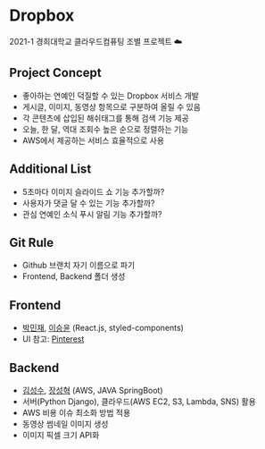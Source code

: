 # Dropbox
2021-1 경희대학교 클라우드컴퓨팅 조별 프로젝트 ☁️

## Project Concept
- 좋아하는 연예인 덕질할 수 있는 Dropbox 서비스 개발
- 게시글, 이미지, 동영상 항목으로 구분하여 올릴 수 있음
- 각 콘텐츠에 삽입된 해쉬태그를 통해 검색 기능 제공
- 오늘, 한 달, 역대 조회수 높은 순으로 정렬하는 기능
- AWS에서 제공하는 서비스 효율적으로 사용

## Additional List
- 5초마다 이미지 슬라이드 쇼 기능 추가할까?
- 사용자가 댓글 달 수 있는 기능 추가할까?
- 관심 연예인 소식 푸시 알림 기능 추가할까?

## Git Rule
- Github 브랜치 자기 이름으로 파기
- Frontend, Backend 폴더 생성

## Frontend
- [박민재](https://github.com/JustKode), [이승윤](https://github.com/syoon0624) (React.js, styled-components)
- UI 참고: [Pinterest](https://www.pinterest.co.kr/?autologin=true)

## Backend
- [김성수](https://github.com/korkeep), [장성혁](https://github.com/SeongHyukJang) (AWS, JAVA SpringBoot)
- 서버(Python Django), 클라우드(AWS EC2, S3, Lambda, SNS) 활용
- AWS 비용 이슈 최소화 방법 적용
- 동영상 썸네일 이미지 생성
- 이미지 픽셀 크기 API화
